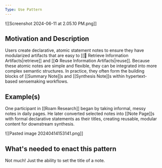```yaml
---
Type: Use Pattern
---
```

![[Screenshot 2024-06-11 at 2.05.10 PM.png]]

## Motivation and Description

Users create declarative, atomic statement notes to ensure they have modularized artifacts that are easy to [[🎣 Retrieve Information Artifacts|retrieve]] and [[♻️ Reuse Information Artifacts|reuse]]. Because these atomic notes are simple and flexible, they can be integrated into more complex semantic structures. In practice, they often form the building blocks of [[Summary Note]]s and [[Synthesis Note]]s within hypertext-based sensemaking workflows.
## Example(s)

One participant in [[Roam Research]] began by taking informal, messy notes in daily pages. He later converted selected notes into [[Note Page]]s with formal declarative statements as their titles, creating reusable, modular content for downstream synthesis.

![[Pasted image 20240414153141.png]]

## What's needed to enact this pattern

Not much! Just the ability to set the title of a note.